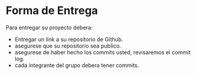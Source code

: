# Forma de Entrega

Para entregar su proyecto debera:

- Entregar un link a su repositorio de Github.
- asegurese que su repositorio sea publico.
- asegurese de haber hecho los commits usted, revisaremos el commit log.
- cada integrante del grupo debera tener commits.
